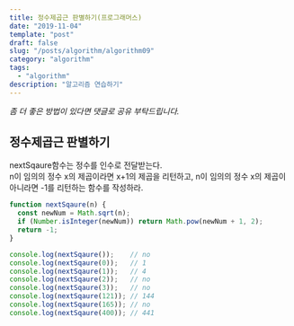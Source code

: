 ```yaml
---
title: 정수제곱근 판별하기(프로그래머스)
date: "2019-11-04"
template: "post"
draft: false
slug: "/posts/algorithm/algorithm09"
category: "algorithm"
tags:
  - "algorithm"
description: "알고리즘 연습하기"
---
```

<span class="notice">
  <em>좀 더 좋은 방법이 있다면 댓글로 공유 부탁드립니다.</em>
</span>

## 정수제곱근 판별하기
nextSqaure함수는 정수를 인수로 전달받는다.<br>
n이 임의의 정수 x의 제곱이라면 x+1의 제곱을 리턴하고, n이 임의의 정수 x의 제곱이 아니라면 -1를 리턴하는 함수를 작성하라.

``` javascript
function nextSqaure(n) {
  const newNum = Math.sqrt(n);
  if (Number.isInteger(newNum)) return Math.pow(newNum + 1, 2);
  return -1;
}

console.log(nextSqaure());    // no
console.log(nextSqaure(0));   // 1
console.log(nextSqaure(1));   // 4
console.log(nextSqaure(2));   // no
console.log(nextSqaure(3));   // no
console.log(nextSqaure(121)); // 144
console.log(nextSqaure(165)); // no
console.log(nextSqaure(400)); // 441
```

<br>
<br>
<br>
<br>
<br>
